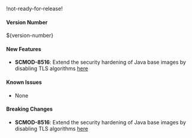 !not-ready-for-release!

#### Version Number
${version-number}

#### New Features
- **SCMOD-8516**: Extend the security hardening of Java base images by disabling TLS algorithms [here](https://github.com/CAFapi/opensuse-java8-images/blob/develop/src/main/docker/disableWeakTlsAlgorithms.patch)

#### Known Issues
- None

#### Breaking Changes
- **SCMOD-8516**: Extend the security hardening of Java base images by disabling TLS algorithms [here](https://github.com/CAFapi/opensuse-java8-images/blob/develop/src/main/docker/disableWeakTlsAlgorithms.patch)
